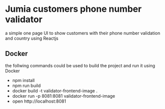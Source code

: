# Jumia customers phone number validator

a simple one page UI to show customers with their phone number validation and country using Reactjs

## Docker

the follwing commands could be used to build the project and run it using Docker

- npm install
- npm run build
- docker build -t validator-frontend-image .
- docker run -p 8081:8081 validator-frontend-image
- open http://localhost:8081
